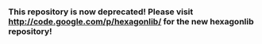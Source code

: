 ### This repository is now deprecated! Please visit http://code.google.com/p/hexagonlib/ for the new hexagonlib repository! ###